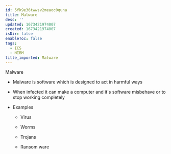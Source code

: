 ```yaml
---
id: 5fk9e36twwsv2meaoc0quna
title: Malware
desc: ''
updated: 1673421974007
created: 1673421974007
isDir: false
enableToc: false
tags:
  - ICS
  - NIBM
title_imported: Malware
---
```


Malware

-   Malware is software which is designed to act in harmful ways

-   When infected it can make a computer and it's software misbehave or to stop working completely

-   Examples

    -   Virus

    -   Worms

    -   Trojans

    -   Ransom ware
